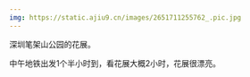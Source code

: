 ```yaml
---
img: https://static.ajiu9.cn/images/2651711255762_.pic.jpg
---
```


深圳笔架山公园的花展。

中午地铁出发1个半小时到，看花展大概2小时，花展很漂亮。
